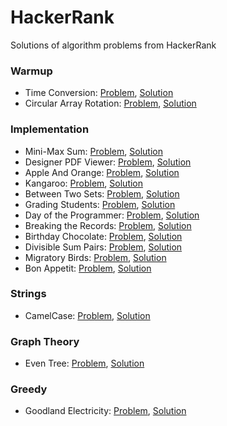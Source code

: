 # HackerRank
Solutions of algorithm problems from HackerRank

### Warmup

- Time Conversion: [Problem](https://www.hackerrank.com/challenges/time-conversion), [Solution](https://github.com/burakkal/HackerRank/blob/master/src/main/java/com/burakkal/hackerrank/algorithms/warmup/TimeConversion.java)
- Circular Array Rotation: [Problem](https://www.hackerrank.com/challenges/circular-array-rotation), [Solution](https://github.com/burakkal/HackerRank/blob/master/src/main/java/com/burakkal/hackerrank/algorithms/warmup/CircularArrayRotation.java)

### Implementation

- Mini-Max Sum: [Problem](https://www.hackerrank.com/challenges/mini-max-sum), [Solution](https://github.com/burakkal/HackerRank/blob/master/src/main/java/com/burakkal/hackerrank/algorithms/implementation/MiniMaxSum.java)
- Designer PDF Viewer: [Problem](https://www.hackerrank.com/challenges/designer-pdf-viewer), [Solution](https://github.com/burakkal/HackerRank/blob/master/src/main/java/com/burakkal/hackerrank/algorithms/implementation/DesignerPdfViewer.java)
- Apple And Orange: [Problem](https://www.hackerrank.com/challenges/apple-and-orange), [Solution](https://github.com/burakkal/HackerRank/blob/master/src/main/java/com/burakkal/hackerrank/algorithms/implementation/AppleAndOrange.java)
- Kangaroo: [Problem](https://www.hackerrank.com/challenges/kangaroo), [Solution](https://github.com/burakkal/HackerRank/blob/master/src/main/java/com/burakkal/hackerrank/algorithms/implementation/Kangaroo.java)
- Between Two Sets: [Problem](https://www.hackerrank.com/challenges/between-two-sets), [Solution](https://github.com/burakkal/HackerRank/blob/master/src/main/java/com/burakkal/hackerrank/algorithms/implementation/BetweenTwoSets.java)
- Grading Students: [Problem](https://www.hackerrank.com/challenges/grading), [Solution](https://github.com/burakkal/HackerRank/blob/master/src/main/java/com/burakkal/hackerrank/algorithms/implementation/GradingStudents.java)
- Day of the Programmer: [Problem](https://www.hackerrank.com/challenges/day-of-the-programmer), [Solution](https://github.com/burakkal/HackerRank/blob/master/src/main/java/com/burakkal/hackerrank/algorithms/implementation/DayOfTheProgrammer.java)
- Breaking the Records: [Problem](https://www.hackerrank.com/challenges/breaking-best-and-worst-records), [Solution](https://github.com/burakkal/HackerRank/blob/master/src/main/java/com/burakkal/hackerrank/algorithms/implementation/BreakingTheRecords.java)
- Birthday Chocolate: [Problem](https://www.hackerrank.com/challenges/the-birthday-bar), [Solution](https://github.com/burakkal/HackerRank/blob/master/src/main/java/com/burakkal/hackerrank/algorithms/implementation/BirthdayChocolate.java)
- Divisible Sum Pairs: [Problem](https://www.hackerrank.com/challenges/divisible-sum-pairs), [Solution](https://github.com/burakkal/HackerRank/blob/master/src/main/java/com/burakkal/hackerrank/algorithms/implementation/DivisibleSumPairs.java)
- Migratory Birds: [Problem](https://www.hackerrank.com/challenges/migratory-birds), [Solution](https://github.com/burakkal/HackerRank/blob/master/src/main/java/com/burakkal/hackerrank/algorithms/implementation/MigratoryBirds.java)
- Bon Appetit: [Problem](https://www.hackerrank.com/challenges/bon-appetit), [Solution](https://github.com/burakkal/HackerRank/blob/master/src/main/java/com/burakkal/hackerrank/algorithms/implementation/BonAppetit.java)

### Strings

- CamelCase: [Problem](https://www.hackerrank.com/challenges/camelcase), [Solution](https://github.com/burakkal/HackerRank/blob/master/src/main/java/com/burakkal/hackerrank/algorithms/strings/CamelCase.java)

### Graph Theory

- Even Tree: [Problem](https://www.hackerrank.com/challenges/even-tree), [Solution](https://github.com/burakkal/HackerRank/blob/master/src/main/java/com/burakkal/hackerrank/algorithms/graphtheory/EvenTree.java)

### Greedy

- Goodland Electricity: [Problem](https://www.hackerrank.com/challenges/pylons), [Solution](https://github.com/burakkal/HackerRank/blob/master/src/main/java/com/burakkal/hackerrank/algorithms/greedy/GoodlandElectricity.java)
